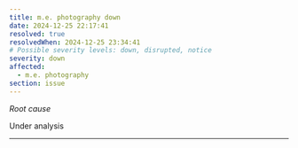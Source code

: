 ```yaml
---
title: m.e. photography down
date: 2024-12-25 22:17:41
resolved: true
resolvedWhen: 2024-12-25 23:34:41
# Possible severity levels: down, disrupted, notice
severity: down
affected:
  - m.e. photography
section: issue
---
```


*Root cause*

Under analysis

---


